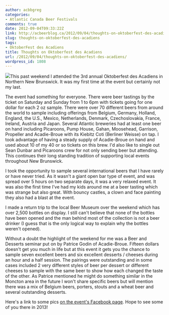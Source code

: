 ```yaml
---
author: acbbgreg
categories:
- Atlantic Canada Beer Festivals
comments: true
date: 2012-09-04T09:33:22Z
link: http://acbeerblog.ca/2012/09/04/thoughts-on-oktoberfest-des-acadiens/
slug: thoughts-on-oktoberfest-des-acadiens
tags:
- OktoberFest des Acadiens
title: Thoughts on Oktoberfest des Acadiens
url: /2012/09/04/thoughts-on-oktoberfest-des-acadiens/
wordpress_id: 1808
---
```


[![](http://acbeerblog.ca/wp-content/uploads/2012/09/oktoberfest-des-acadiens-2.jpg)](http://acbeerblog.ca/wp-content/uploads/2012/09/oktoberfest-des-acadiens-2.jpg)This past weekend I attended the 3rd annual Oktoberfest des Acadiens in Northern New Brunswick.  It was my first time at the event but certainly not my last.

The event had something for everyone.  There were beer tastings by the ticket on Saturday and Sunday from 1 to 6pm with tickets going for one dollar for each 2 oz sample.  There were over 70 different beers from around the world to sample including offerings from Belgium, Germany, Holland, England, the U.S., Mexico, Netherlands, Denmark, Czechoslovakia, France, Ireland, Austria and Japan.  Several Atlantic breweries had at least one beer on hand including Picaroons, Pump House, Gahan, Moosehead, Garrison, Propeller and Acadie-Broue with its Kiebitz Coti (Berliner Weisse) on tap.  I took advantage of having a steady supply of Acadie-Broue on hand and used about 10 of my 40 or so tickets on this brew.  I'd also like to single out Sean Dunbar and Picaroons crew for not only sending beer but attending.  This continues their long standing tradition of supporting local events throughout New Brunswick.

I took the opportunity to sample several international beers that I have rarely or have never tried.  As it wasn't a giant open bar type of event, and was spread over 5 hours on two separate days, it was a very relaxed event.  It was also the first time I've had my kids around me at a beer tasting which was strange but also great.  With bouncy castles, a clown and face painting they also had a blast at the event.

I made a return trip to the local Beer Museum over the weekend which has over 2,500 bottles on display.  I still can't believe that none of the bottles have been opened and the man behind most of the collection is not a beer drinker (I guess that is the only logical way to explain why the bottles weren't opened).

Without a doubt the highlight of the weekend for me was a Beer and Desserts seminar put on by Patrice Godin of Acadie-Broue.  Fifteen dollars doesn't get you much in life but at this event it gets you the chance to sample seven excellent beers and six excellent desserts / cheeses during an hour and a half session.  The pairings were outstanding and in some cases included 2 very different styles of beer per dessert or different cheeses to sample with the same beer to show how each changed the taste of the other.  As Patrice mentioned he might do something similar in the Moncton area in the future I won't share specific beers but will mention there was a mix of Belgium beers, porters, stouts and a wheat beer and several outstanding desserts.

Here's a link to some pics [on the event's Facebook page](http://www.facebook.com/media/set/?set=at.10151217693660185.503908.725235184.100002162327248&type=1).  Hope to see some of you there in 2013!
